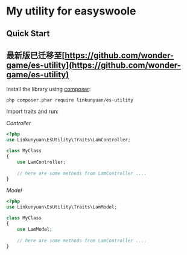 My utility for easyswoole
==========

Quick Start
-----------

最新版已迁移至[https://github.com/wonder-game/es-utility](https://github.com/wonder-game/es-utility)
-----------

Install the library using [composer](https://getcomposer.org):

    php composer.phar require linkunyuan/es-utility

Import traits and run:

_Controller_
```php
<?php
use Linkunyuan\EsUtility\Traits\LamController;

class MyClass
{
	use LamController;
    
	// here are some methods from LamController ....
}

```
_Model_
```php
<?php
use Linkunyuan\EsUtility\Traits\LamModel;

class MyClass
{
	use LamModel;
    
	// here are some methods from LamController ....
}

```
